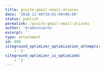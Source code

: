 ```yaml
---
title: gsuite-gmail-email-aliases
date: '2018-11-08T10:01:09+00:00'
status: publish
permalink: /gsuite-gmail-email-aliases
author: '@ramonsuarez'
excerpt: ''
type: attachment
id: 808
siteground_optimizer_optimization_attempts:
    - '1'
siteground_optimizer_is_optimized:
    - '1'
---
```

<!DOCTYPE html PUBLIC "-//W3C//DTD HTML 4.0 Transitional//EN" "http://www.w3.org/TR/REC-html40/loose.dtd">
<?xml encoding="UTF-8">
